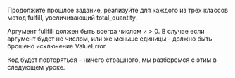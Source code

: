 Продолжите прошлое задание, реализуйте для каждого из трех классов метод fulfill, увеличивающий total_quantity. 

Аргумент fullfill должен быть всегда числом и > 0. В случае если аргумент будет не числом, или же меньше единицы - должно быть брошено исключение ValueError.

Код будет повторяться – ничего страшного, мы разберемся с этим в следующем уроке.